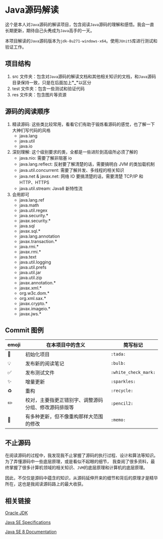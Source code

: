 # Java源码解读

这个是本人对`Java`源码的解读项目，包含阅读`Java`源码的理解和感悟。我会一直长期更新，期待自己~~头秃~~成为`Java`高手的一天。

本项目解读的`Java`源码版本为`jdk-8u271-windows-x64`。使用`JUnit5`库进行测试和验证工作。

## 项目结构

1. src 文件夹：包含对`Java`源码的解读文档和其他相关知识的文档，和`Java`源码目录保持一致，只是在后面加上<strong>"_"</strong>以区分
2. test 文件夹：包含一些测试和验证代码
3. res 文件夹：包含图片等资源

## 源码的阅读顺序

1. 精读源码: 这些类比较常用，看看它们有助于锻炼看源码的感觉，也了解一下大神们写代码的风格
    - java.lang
    - java.util
    - java.io
2. 深刻理解: 这个级别要求的类，全都是一些进阶到高级所必须了解的
    - java.nio: 需要了解非阻塞 io
    - java.lang.reflect: 反射要了解清楚的话，需要搞明白 JVM 的类加载机制
    - java.util.concurrent: 需要了解并发、多线程的相关知识
    - java.net & javax.net: 网络 IO 要搞清楚的话，需要清楚 TCP/IP 和 HTTP、HTTPS
    - java.util.stream: Java8 新特性流
3. 会用即可
    - java.lang.ref
    - java.math
    - java.util.regex
    - java.security.*
    - javax.security.*
    - java.sql
    - javax.sql.*
    - java.lang.annotation
    - javax.transaction.*
    - java.rmi.*
    - javax.rmi.*
    - java.text
    - java.util.logging
    - java.util.prefs
    - java.util.jar
    - java.util.zip
    - javax.annotation.*
    - javax.xml.*
    - org.w3c.dom.*
    - org.xml.sax.*
    - javax.crypto.*
    - javax.imageio.*
    - javax.jws.*
    
## Commit 图例

| emoji | 在本项目中的含义 | 简写标记 |
| ----- | --------------- | ------- |
| :tada: | 初始化项目 | `:tada:` |
| :bulb: | 发布新的阅读笔记 | `:bulb:` |
| :white_check_mark: | 发布测试文件 | `:white_check_mark:` |
| :sparkles: | 增量更新 | `:sparkles:` |
| :recycle: | 重构 | `:recycle:` |
| :pencil2: | 校对，主要指更正错别字、调整源码分组、修改源码排版等 | `:pencil2:` |
| :memo: | 有多种更新，但不像重构那样大范围的修改 | `:memo:` |

## 不止源码

在阅读源码的过程中，我发现我不止掌握了源码的执行过程、设计和算法等知识。为了弄懂源码中一些底层原理，或是看似不起眼的细节，
我查阅了很多资料，最终掌握了很多计算机领域的相关知识、`JVM`的底层原理和计算机的底层原理。

因此，不仅仅是源码中蕴含的知识，从源码延伸开来的细节和背后的原理才是精华所在，这也是我阅读源码路上的最大收获。

## 相关链接

[Oracle JDK][oracle]

[Java SE Specifications][spec]

[Java SE 8 Documentation][doc]


[oracle]: https://www.oracle.com/java/technologies/javase/javase-jdk8-downloads.html
[spec]: https://docs.oracle.com/javase/specs/
[doc]: https://docs.oracle.com/javase/8/docs/